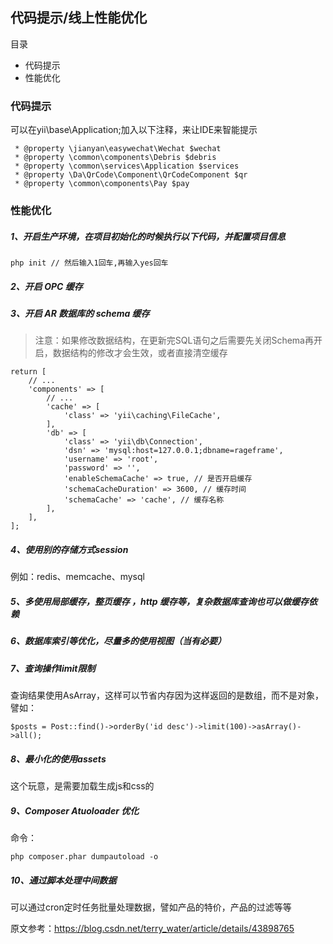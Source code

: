 ## 代码提示/线上性能优化

目录

- 代码提示
- 性能优化

### 代码提示

可以在yii\base\Application;加入以下注释，来让IDE来智能提示

```
 * @property \jianyan\easywechat\Wechat $wechat
 * @property \common\components\Debris $debris
 * @property \common\services\Application $services
 * @property \Da\QrCode\Component\QrCodeComponent $qr
 * @property \common\components\Pay $pay
 ```
 
 ### 性能优化
 
##### 1、开启生产环境，在项目初始化的时候执行以下代码，并配置项目信息
 
 ```
 php init // 然后输入1回车,再输入yes回车
 ```
 
##### 2、开启 OPC 缓存  
##### 3、开启 AR 数据库的 schema 缓存
 
 > 注意：如果修改数据结构，在更新完SQL语句之后需要先关闭Schema再开启，数据结构的修改才会生效，或者直接清空缓存
 
```
return [
    // ...
    'components' => [
        // ...
        'cache' => [
            'class' => 'yii\caching\FileCache',
        ],
        'db' => [
            'class' => 'yii\db\Connection',
            'dsn' => 'mysql:host=127.0.0.1;dbname=rageframe',
            'username' => 'root',
            'password' => '',
            'enableSchemaCache' => true, // 是否开启缓存
            'schemaCacheDuration' => 3600, // 缓存时间
            'schemaCache' => 'cache', // 缓存名称
        ],
    ],
];
```
##### 4、使用别的存储方式session
  
  例如：redis、memcache、mysql
  
##### 5、多使用局部缓存，整页缓存 ，http 缓存等，复杂数据库查询也可以做缓存依赖
 
##### 6、数据库索引等优化，尽量多的使用视图（当有必要）
##### 7、查询操作limit限制
查询结果使用AsArray，这样可以节省内存因为这样返回的是数组，而不是对象，譬如：
```
$posts = Post::find()->orderBy('id desc')->limit(100)->asArray()->all();
```
##### 8、最小化的使用assets

这个玩意，是需要加载生成js和css的

##### 9、Composer Atuoloader 优化

命令：
```
php composer.phar dumpautoload -o
```
##### 10、通过脚本处理中间数据
  
  可以通过cron定时任务批量处理数据，譬如产品的特价，产品的过滤等等
  
原文参考：https://blog.csdn.net/terry_water/article/details/43898765